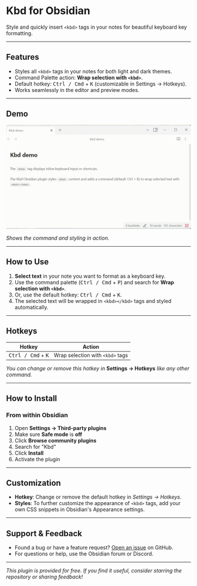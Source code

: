 # Kbd for Obsidian

Style and quickly insert `<kbd>` tags in your notes for beautiful keyboard key formatting.

---

## Features

- Styles all `<kbd>` tags in your notes for both light and dark themes.
- Command Palette action: **Wrap selection with `<kbd>`**.
- Default hotkey: <kbd>Ctrl / Cmd</kbd> + <kbd>K</kbd> (customizable in Settings → Hotkeys).
- Works seamlessly in the editor and preview modes.

---

## Demo

![demo](resources/recordings/demo.gif)

*Shows the command and styling in action.*

---

## How to Use

1. **Select text** in your note you want to format as a keyboard key.
2. Use the command palette (<kbd>Ctrl / Cmd</kbd> + <kbd>P</kbd>) and search for **Wrap selection with `<kbd>`**.
3. Or, use the default hotkey: <kbd>Ctrl / Cmd</kbd> + <kbd>K</kbd>.
4. The selected text will be wrapped in `<kbd></kbd>` tags and styled automatically.

---

## Hotkeys

| Hotkey                               | Action                                 |
|--------------------------------------|----------------------------------------|
| <kbd>Ctrl / Cmd</kbd> + <kbd>K</kbd> | Wrap selection with `<kbd>` tags       |

*You can change or remove this hotkey in* **Settings → Hotkeys** *like any other command.*

---

## How to Install

### From within Obsidian

1. Open **Settings → Third-party plugins**
2. Make sure **Safe mode** is **off**
3. Click **Browse community plugins**
4. Search for "Kbd"
5. Click **Install**
6. Activate the plugin

---

## Customization

- **Hotkey**: Change or remove the default hotkey in *Settings → Hotkeys*.
- **Styles**: To further customize the appearance of `<kbd>` tags, add your own CSS snippets in Obsidian's Appearance settings.

---

## Support & Feedback

- Found a bug or have a feature request? [Open an issue](https://github.com/yourusername/kbd/issues) on GitHub.
- For questions or help, use the Obsidian forum or Discord.

---

*This plugin is provided for free. If you find it useful, consider starring the repository or sharing feedback!*
